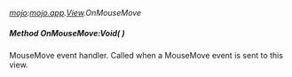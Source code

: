 _[mojo](../../modules/mojo/mojo-module.md):[mojo.app](../../modules/mojo/mojo-app.md).[View](../../modules/mojo/mojo-app-view.md).OnMouseMove_
##### Method OnMouseMove:Void(  )
MouseMove event handler.
Called when a MouseMove event is sent to this view.
